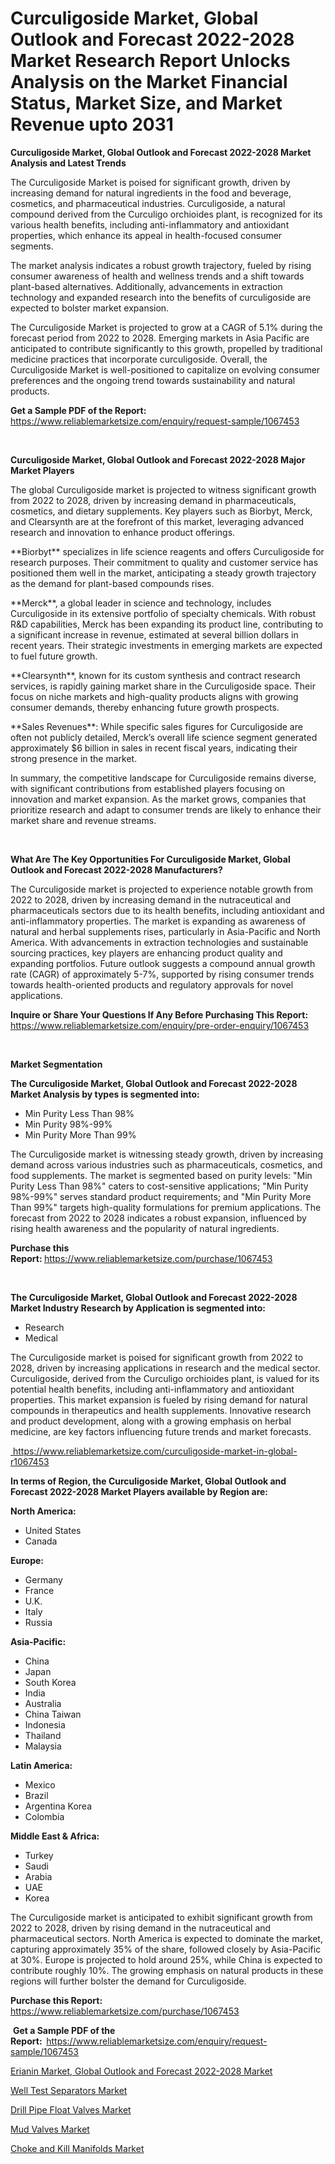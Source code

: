 <p><h1>Curculigoside Market, Global Outlook and Forecast 2022-2028 Market Research Report Unlocks Analysis on the Market Financial Status, Market Size, and Market Revenue upto 2031</h1></p><p><strong>Curculigoside Market, Global Outlook and Forecast 2022-2028 Market Analysis and Latest Trends</strong></p>
<p><p>The Curculigoside Market is poised for significant growth, driven by increasing demand for natural ingredients in the food and beverage, cosmetics, and pharmaceutical industries. Curculigoside, a natural compound derived from the Curculigo orchioides plant, is recognized for its various health benefits, including anti-inflammatory and antioxidant properties, which enhance its appeal in health-focused consumer segments. </p><p>The market analysis indicates a robust growth trajectory, fueled by rising consumer awareness of health and wellness trends and a shift towards plant-based alternatives. Additionally, advancements in extraction technology and expanded research into the benefits of curculigoside are expected to bolster market expansion. </p><p>The Curculigoside Market is projected to grow at a CAGR of 5.1% during the forecast period from 2022 to 2028. Emerging markets in Asia Pacific are anticipated to contribute significantly to this growth, propelled by traditional medicine practices that incorporate curculigoside. Overall, the Curculigoside Market is well-positioned to capitalize on evolving consumer preferences and the ongoing trend towards sustainability and natural products.</p></p>
<p><strong>Get a Sample PDF of the Report:&nbsp;</strong> <a href="https://www.reliablemarketsize.com/enquiry/request-sample/1067453?utm_campaign=1886&utm_medium=2&utm_source=Github&utm_content=ia&utm_term=26122024&utm_id=curculigoside-market-global-outlook-and-forecast-2022-2028">https://www.reliablemarketsize.com/enquiry/request-sample/1067453</a></p>
<p>&nbsp;</p>
<p><strong>Curculigoside Market, Global Outlook and Forecast 2022-2028 Major Market Players</strong></p>
<p><p>The global Curculigoside market is projected to witness significant growth from 2022 to 2028, driven by increasing demand in pharmaceuticals, cosmetics, and dietary supplements. Key players such as Biorbyt, Merck, and Clearsynth are at the forefront of this market, leveraging advanced research and innovation to enhance product offerings.</p><p>**Biorbyt** specializes in life science reagents and offers Curculigoside for research purposes. Their commitment to quality and customer service has positioned them well in the market, anticipating a steady growth trajectory as the demand for plant-based compounds rises.</p><p>**Merck**, a global leader in science and technology, includes Curculigoside in its extensive portfolio of specialty chemicals. With robust R&D capabilities, Merck has been expanding its product line, contributing to a significant increase in revenue, estimated at several billion dollars in recent years. Their strategic investments in emerging markets are expected to fuel future growth.</p><p>**Clearsynth**, known for its custom synthesis and contract research services, is rapidly gaining market share in the Curculigoside space. Their focus on niche markets and high-quality products aligns with growing consumer demands, thereby enhancing future growth prospects.</p><p>**Sales Revenues**: While specific sales figures for Curculigoside are often not publicly detailed, Merck’s overall life science segment generated approximately $6 billion in sales in recent fiscal years, indicating their strong presence in the market.</p><p>In summary, the competitive landscape for Curculigoside remains diverse, with significant contributions from established players focusing on innovation and market expansion. As the market grows, companies that prioritize research and adapt to consumer trends are likely to enhance their market share and revenue streams.</p></p>
<p>&nbsp;</p>
<p><strong>What Are The Key Opportunities For Curculigoside Market, Global Outlook and Forecast 2022-2028 Manufacturers?</strong></p>
<p><p>The Curculigoside market is projected to experience notable growth from 2022 to 2028, driven by increasing demand in the nutraceutical and pharmaceuticals sectors due to its health benefits, including antioxidant and anti-inflammatory properties. The market is expanding as awareness of natural and herbal supplements rises, particularly in Asia-Pacific and North America. With advancements in extraction technologies and sustainable sourcing practices, key players are enhancing product quality and expanding portfolios. Future outlook suggests a compound annual growth rate (CAGR) of approximately 5-7%, supported by rising consumer trends towards health-oriented products and regulatory approvals for novel applications.</p></p>
<p><strong>Inquire or Share Your Questions If Any Before Purchasing This Report:</strong> <a href="https://www.reliablemarketsize.com/enquiry/pre-order-enquiry/1067453?utm_campaign=1886&utm_medium=2&utm_source=Github&utm_content=ia&utm_term=26122024&utm_id=curculigoside-market-global-outlook-and-forecast-2022-2028">https://www.reliablemarketsize.com/enquiry/pre-order-enquiry/1067453</a></p>
<p>&nbsp;</p>
<p><strong>Market Segmentation</strong></p>
<p><strong>The Curculigoside Market, Global Outlook and Forecast 2022-2028 Market Analysis by types is segmented into:</strong></p>
<p><ul><li>Min Purity Less Than 98%</li><li>Min Purity 98%-99%</li><li>Min Purity More Than 99%</li></ul></p>
<p><p>The Curculigoside market is witnessing steady growth, driven by increasing demand across various industries such as pharmaceuticals, cosmetics, and food supplements. The market is segmented based on purity levels: "Min Purity Less Than 98%" caters to cost-sensitive applications; "Min Purity 98%-99%" serves standard product requirements; and "Min Purity More Than 99%" targets high-quality formulations for premium applications. The forecast from 2022 to 2028 indicates a robust expansion, influenced by rising health awareness and the popularity of natural ingredients.</p></p>
<p><strong>Purchase this Report:&nbsp;</strong><a href="https://www.reliablemarketsize.com/purchase/1067453?utm_campaign=1886&utm_medium=2&utm_source=Github&utm_content=ia&utm_term=26122024&utm_id=curculigoside-market-global-outlook-and-forecast-2022-2028">https://www.reliablemarketsize.com/purchase/1067453</a></p>
<p>&nbsp;</p>
<p><strong>The Curculigoside Market, Global Outlook and Forecast 2022-2028 Market Industry Research by Application is segmented into:</strong></p>
<p><ul><li>Research</li><li>Medical</li></ul></p>
<p><p>The Curculigoside market is poised for significant growth from 2022 to 2028, driven by increasing applications in research and the medical sector. Curculigoside, derived from the Curculigo orchioides plant, is valued for its potential health benefits, including anti-inflammatory and antioxidant properties. This market expansion is fueled by rising demand for natural compounds in therapeutics and health supplements. Innovative research and product development, along with a growing emphasis on herbal medicine, are key factors influencing future trends and market forecasts.</p></p>
<p><a href="https://www.reliablemarketsize.com/curculigoside-market-in-global-r1067453?utm_campaign=1886&utm_medium=2&utm_source=Github&utm_content=ia&utm_term=26122024&utm_id=curculigoside-market-global-outlook-and-forecast-2022-2028">&nbsp;https://www.reliablemarketsize.com/curculigoside-market-in-global-r1067453</a></p>
<p><strong>In terms of Region, the Curculigoside Market, Global Outlook and Forecast 2022-2028 Market Players available by Region are:</strong></p>
<p>
    <p> <strong> North America: </strong>
        <ul>
            <li>United States</li>
            <li>Canada</li>
        </ul>
        </p> 
    <p> <strong> Europe: </strong>
        <ul>
            <li>Germany</li>
            <li>France</li>
            <li>U.K.</li>
            <li>Italy</li>
            <li>Russia</li>
        </ul>
        </p> 
    <p> <strong> Asia-Pacific: </strong>
        <ul>
            <li>China</li>
            <li>Japan</li>
            <li>South Korea</li>
            <li>India</li>
            <li>Australia</li>
            <li>China Taiwan</li>
            <li>Indonesia</li>
            <li>Thailand</li>
            <li>Malaysia</li>
        </ul>
        </p> 
    <p> <strong> Latin America: </strong>
        <ul>
            <li>Mexico</li>
            <li>Brazil</li>
            <li>Argentina Korea</li>
            <li>Colombia</li>
        </ul>
        </p> 
    <p> <strong> Middle East & Africa: </strong>
        <ul>
            <li>Turkey</li>
            <li>Saudi</li>
            <li>Arabia</li>
            <li>UAE</li>
            <li>Korea</li>
        </ul>
    </p>
    </p>
<p><p>The Curculigoside market is anticipated to exhibit significant growth from 2022 to 2028, driven by rising demand in the nutraceutical and pharmaceutical sectors. North America is expected to dominate the market, capturing approximately 35% of the share, followed closely by Asia-Pacific at 30%. Europe is projected to hold around 25%, while China is expected to contribute roughly 10%. The growing emphasis on natural products in these regions will further bolster the demand for Curculigoside.</p></p>
<p><strong>Purchase this Report: </strong><a href="https://www.reliablemarketsize.com/purchase/1067453?utm_campaign=1886&utm_medium=2&utm_source=Github&utm_content=ia&utm_term=26122024&utm_id=curculigoside-market-global-outlook-and-forecast-2022-2028">https://www.reliablemarketsize.com/purchase/1067453</a></p>
<p>&nbsp;<strong>Get a Sample PDF of the Report:&nbsp;&nbsp;</strong><a href="https://www.reliablemarketsize.com/enquiry/request-sample/1067453?utm_campaign=1886&utm_medium=2&utm_source=Github&utm_content=ia&utm_term=26122024&utm_id=curculigoside-market-global-outlook-and-forecast-2022-2028">https://www.reliablemarketsize.com/enquiry/request-sample/1067453</a></p>
<p><strong></strong></p>
<p><p><a href="https://github.com/vimar16th/Market-Research-Report-List-7/blob/main/erianin-market-global-outlook-and-forecast-2022-2028-market.md?utm_campaign=1886&utm_medium=2&utm_source=Github&utm_content=ia&utm_term=26122024&utm_id=curculigoside-market-global-outlook-and-forecast-2022-2028">Erianin Market, Global Outlook and Forecast 2022-2028 Market</a></p><p><a href="https://www.linkedin.com/pulse/whats-fueling-127-growth-well-test-separators-market-insights-ndnxf?utm_campaign=1886&utm_medium=2&utm_source=Github&utm_content=ia&utm_term=26122024&utm_id=curculigoside-market-global-outlook-and-forecast-2022-2028">Well Test Separators Market</a></p><p><a href="https://www.linkedin.com/pulse/growth-opportunities-drill-pipe-float-valves-market-industry-dynamics-gytle?utm_campaign=1886&utm_medium=2&utm_source=Github&utm_content=ia&utm_term=26122024&utm_id=curculigoside-market-global-outlook-and-forecast-2022-2028">Drill Pipe Float Valves Market</a></p><p><a href="https://www.linkedin.com/pulse/mud-valves-market-global-share-ranking-overall-sales-demand-j2mge?utm_campaign=1886&utm_medium=2&utm_source=Github&utm_content=ia&utm_term=26122024&utm_id=curculigoside-market-global-outlook-and-forecast-2022-2028">Mud Valves Market</a></p><p><a href="https://www.linkedin.com/pulse/choke-kill-manifolds-market-overview-analyzing-trends-projecting-7xike?utm_campaign=1886&utm_medium=2&utm_source=Github&utm_content=ia&utm_term=26122024&utm_id=curculigoside-market-global-outlook-and-forecast-2022-2028">Choke and Kill Manifolds Market</a></p></p>